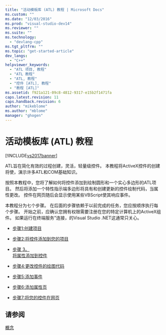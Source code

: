 ```yaml
---
title: "活动模板库 (ATL) 教程 | Microsoft Docs"
ms.custom: ""
ms.date: "12/03/2016"
ms.prod: "visual-studio-dev14"
ms.reviewer: ""
ms.suite: ""
ms.technology: 
  - "devlang-cpp"
ms.tgt_pltfrm: ""
ms.topic: "get-started-article"
dev_langs: 
  - "C++"
helpviewer_keywords: 
  - "ATL 项目, 教程"
  - "ATL 教程"
  - "ATL, 教程"
  - "控件 [ATL], 教程"
  - "教程 [ATL]"
ms.assetid: f921a121-09c8-4812-9317-e15b2f1471fa
caps.latest.revision: 11
caps.handback.revision: 6
author: "mikeblome"
ms.author: "mblome"
manager: "ghogen"
---
```

# 活动模板库 (ATL) 教程
[!INCLUDE[vs2017banner](../assembler/inline/includes/vs2017banner.md)]

ATL旨在简化有效的过程创建，灵活，轻量级控件。  本教程将ActiveX控件的创建将使，演示许多ATL和COM基础知识。  
  
 按照本教程中，您将了解如何将控件添加到绘制圆形和一个实心多边形的ATL项目。  然后将添加一个特性指示端多边形将具有和创建更新的控件绘制代码，当属性更改。  控件在网页随后会显示使用某些VBScript使其响应事件。  
  
 本教程分为七个步骤。  在后面的步骤依赖于以前完成的任务，您应按顺序执行每个步骤。  开始之前，应确认您拥有权限需要注册在您的特定计算机上的ActiveX组件。  如果运行在终端服务"连接，的Visual Studio .NET这通常只关心。  
  
-   [步骤1:创建项目](../atl/creating-the-project-atl-tutorial-part-1.md)  
  
-   [步骤2:将控件添加到您的项目](../atl/adding-a-control-atl-tutorial-part-2.md)  
  
-   [步骤 3。  
                  将属性添加到控件](../atl/adding-a-property-to-the-control-atl-tutorial-part-3.md)  
  
-   [步骤4:更改控件的绘图代码](../atl/changing-the-drawing-code-atl-tutorial-part-4.md)  
  
-   [步骤5:添加事件](../atl/adding-an-event-atl-tutorial-part-5.md)  
  
-   [步骤6:添加属性页](../atl/adding-a-property-page-atl-tutorial-part-6.md)  
  
-   [步骤7:将您的控件在网页](../atl/putting-the-control-on-a-web-page-atl-tutorial-part-7.md)  
  
## 请参阅  
 [概念](../atl/active-template-library-atl-concepts.md)